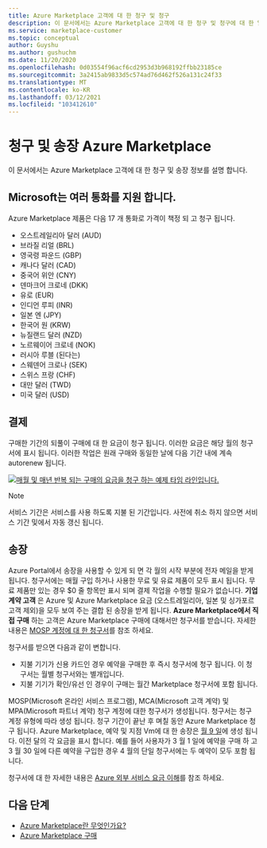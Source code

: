 ```yaml
---
title: Azure Marketplace 고객에 대 한 청구 및 청구
description: 이 문서에서는 Azure Marketplace 고객에 대 한 청구 및 청구에 대 한 일반적인 질문을 설명 합니다.
ms.service: marketplace-customer
ms.topic: conceptual
author: Guyshu
ms.author: gushuchm
ms.date: 11/20/2020
ms.openlocfilehash: 0d03554f96acf6cd2953d3b968192ffbb23185ce
ms.sourcegitcommit: 3a2415ab9833d5c574ad76d462f526a131c24f33
ms.translationtype: MT
ms.contentlocale: ko-KR
ms.lasthandoff: 03/12/2021
ms.locfileid: "103412610"
---
```

# <a name="azure-marketplace-billing-and-invoicing"></a>청구 및 송장 Azure Marketplace

이 문서에서는 Azure Marketplace 고객에 대 한 청구 및 송장 정보를 설명 합니다.

## <a name="microsoft-supports-multiple-currencies"></a>Microsoft는 여러 통화를 지원 합니다.

Azure Marketplace 제품은 다음 17 개 통화로 가격이 책정 되 고 청구 됩니다.

- 오스트레일리아 달러 (AUD)
- 브라질 리얼 (BRL)
- 영국령 파운드 (GBP)
- 캐나다 달러 (CAD)
- 중국어 위안 (CNY)
- 덴마크어 크로네 (DKK)
- 유로 (EUR)
- 인디언 루피 (INR)
- 일본 엔 (JPY)
- 한국어 원 (KRW)
- 뉴질랜드 달러 (NZD)
- 노르웨이어 크로네 (NOK)
- 러시아 루블 (된다는)
- 스웨덴어 크로나 (SEK)
- 스위스 프랑 (CHF)
- 대만 달러 (TWD)
- 미국 달러 (USD)

## <a name="billing"></a>결제

구매한 기간의 되풀이 구매에 대 한 요금이 청구 됩니다. 이러한 요금은 해당 월의 청구서에 표시 됩니다. 이러한 작업은 원래 구매와 동일한 날에 다음 기간 내에 계속 autorenew 됩니다.

[![매월 및 매년 반복 되는 구매의 요금을 청구 하는 예제 타임 라인입니다.](media/billing/billing-charges-recurring.png)](media/billing/billing-charges-recurring.png#lightbox)

>[!NOTE]
> 서비스 기간은 서비스를 사용 하도록 지불 된 기간입니다. 사전에 취소 하지 않으면 서비스 기간 및에서 자동 갱신 됩니다.

## <a name="invoices"></a>송장

Azure Portal에서 송장을 사용할 수 있게 되 면 각 월의 시작 부분에 전자 메일을 받게 됩니다. 청구서에는 매월 구입 하거나 사용한 무료 및 유료 제품이 모두 표시 됩니다. 무료 제품만 있는 경우 $0 줄 항목만 표시 되며 결제 작업을 수행할 필요가 없습니다. **기업계약 고객** 은 Azure 및 Azure Marketplace 요금 (오스트레일리아, 일본 및 싱가포르 고객 제외)을 모두 보여 주는 결합 된 송장을 받게 됩니다. **Azure Marketplace에서 직접 구매** 하는 고객은 Azure Marketplace 구매에 대해서만 청구서를 받습니다. 자세한 내용은 [MOSP 계정에 대 한 청구서](/azure/cost-management-billing/understand/download-azure-invoice#invoices-for-mosp-billing-accounts)를 참조 하세요.

청구서를 받으면 다음과 같이 변합니다.

- 지불 기기가 신용 카드인 경우 예약을 구매한 후 즉시 청구서에 청구 됩니다. 이 청구서는 월별 청구서와는 별개입니다.
- 지불 기기가 확인/유선 인 경우이 구매는 월간 Marketplace 청구서에 포함 됩니다.

MOSP(Microsoft 온라인 서비스 프로그램), MCA(Microsoft 고객 계약) 및 MPA(Microsoft 파트너 계약) 청구 계정에 대한 청구서가 생성됩니다. 청구서는 청구 계정 유형에 따라 생성 됩니다. 청구 기간이 끝난 후 며칠 동안 Azure Marketplace 청구 됩니다. Azure Marketplace, 예약 및 지점 Vm에 대 한 송장은 [월 9 일](/azure/cost-management-billing/understand/download-azure-invoice#invoices-for-mosp-billing-accounts)에 생성 됩니다. 이전 달의 각 요금을 표시 합니다. 예를 들어 사용자가 3 월 1 일에 예약을 구매 하 고 3 월 30 일에 다른 예약을 구입한 경우 4 월의 단일 청구서에는 두 예약이 모두 포함 됩니다.

청구서에 대 한 자세한 내용은 [Azure 외부 서비스 요금 이해](/azure/cost-management-billing/understand/understand-azure-marketplace-charges)를 참조 하세요.

## <a name="next-steps"></a>다음 단계

- [Azure Marketplace란 무엇인가요?](azure-marketplace-overview.md)
- [Azure Marketplace 구매](azure-purchasing-invoicing.md)
